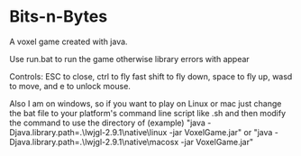 # Bits-n-Bytes
A voxel game created with java.

Use run.bat to run the game otherwise library errors with appear

Controls: ESC to close, ctrl to fly fast shift to fly down, space to fly up, wasd to move, and e to unlock mouse.

Also I am on windows, so if you want to play on Linux or mac just change the bat file to your platform's command line script like .sh and then modify the command to use the directory of (example) "java -Djava.library.path=.\lwjgl-2.9.1\native\linux -jar VoxelGame.jar" or "java -Djava.library.path=.\lwjgl-2.9.1\native\macosx -jar VoxelGame.jar"

